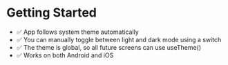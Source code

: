 
# Getting Started


- ✅ App follows system theme automatically
- ✅ You can manually toggle between light and dark mode using a switch
- ✅ The theme is global, so all future screens can use useTheme()
- ✅ Works on both Android and iOS